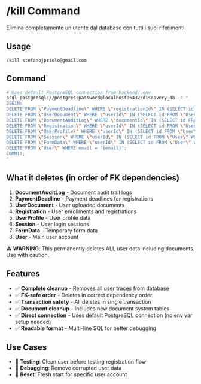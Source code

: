 # /kill Command

Elimina completamente un utente dal database con tutti i suoi riferimenti.

## Usage
```
/kill stefanojpriolo@gmail.com
```

## Command
```bash
# Uses default PostgreSQL connection from backend/.env
psql postgresql://postgres:password@localhost:5432/discovery_db -c "
BEGIN;
DELETE FROM \"PaymentDeadline\" WHERE \"registrationId\" IN (SELECT id FROM \"Registration\" WHERE \"userId\" IN (SELECT id FROM \"User\" WHERE email = '{email}'));
DELETE FROM \"UserDocument\" WHERE \"userId\" IN (SELECT id FROM \"User\" WHERE email = '{email}');
DELETE FROM \"DocumentAuditLog\" WHERE \"documentId\" IN (SELECT id FROM \"UserDocument\" WHERE \"userId\" IN (SELECT id FROM \"User\" WHERE email = '{email}'));
DELETE FROM \"Registration\" WHERE \"userId\" IN (SELECT id FROM \"User\" WHERE email = '{email}');
DELETE FROM \"UserProfile\" WHERE \"userId\" IN (SELECT id FROM \"User\" WHERE email = '{email}');
DELETE FROM \"Session\" WHERE \"userId\" IN (SELECT id FROM \"User\" WHERE email = '{email}');
DELETE FROM \"FormData\" WHERE \"userId\" IN (SELECT id FROM \"User\" WHERE email = '{email}');
DELETE FROM \"User\" WHERE email = '{email}';
COMMIT;
"
```

## What it deletes (in order of FK dependencies)
1. **DocumentAuditLog** - Document audit trail logs
2. **PaymentDeadline** - Payment deadlines for registrations  
3. **UserDocument** - User uploaded documents
4. **Registration** - User enrollments and registrations
5. **UserProfile** - User profile data
6. **Session** - User login sessions
7. **FormData** - Temporary form data
8. **User** - Main user account

⚠️ **WARNING**: This permanently deletes ALL user data including documents. Use with caution.

## Features
- ✅ **Complete cleanup** - Removes all user traces from database
- ✅ **FK-safe order** - Deletes in correct dependency order
- ✅ **Transaction safety** - All deletes in single transaction
- ✅ **Document cleanup** - Includes new document system tables
- ✅ **Direct connection** - Uses default PostgreSQL connection (no env var setup needed)
- ✅ **Readable format** - Multi-line SQL for better debugging

## Use Cases
- 🧪 **Testing**: Clean user before testing registration flow
- 🐛 **Debugging**: Remove corrupted user data
- 🔄 **Reset**: Fresh start for specific user account